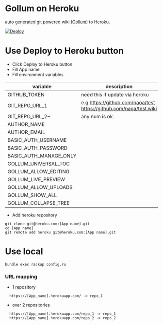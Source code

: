 # Gollum on Heroku
auto generated git powered wiki ([Gollum](https://github.com/gollum/gollum)) to Heroku.

[![Deploy](https://www.herokucdn.com/deploy/button.png)](https://heroku.com/deploy)

# Use Deploy to Heroku button

* Click Deploy to Heroku button
* Fill App name
* Fill environment variables

| variable | description | 
| -------- |  ----------- |
| GITHUB_TOKEN | need this if update via heroku |
| GIT_REPO_URL_1 | e.g https://github.com/naoa/test https://github.com/naoa/test.wiki|
| GIT_REPO_URL_2~  | any num is ok. |
| AUTHOR_NAME |  |
| AUTHOR_EMAIL |  |
| BASIC_AUTH_USERNAME | |
| BASIC_AUTH_PASSWORD | |
| BASIC_AUTH_MANAGE_ONLY |  |
| GOLLUM_UNIVERSAL_TOC |  |
| GOLLUM_ALLOW_EDITING |  |
| GOLLUM_LIVE_PREVIEW |  |
| GOLLUM_ALLOW_UPLOADS |  |
| GOLLUM_SHOW_ALL |  |
| GOLLUM_COLLAPSE_TREE |  |

* Add heroku repository

```
git clone git@heroku.com:[App name].git
cd [App name]
git remote add heroku git@heroku.com:[App name].git
```

# Use local

```
bundle exec rackup config.ru
```

### URL mapping

* 1 repository
```
  https://[App_name].herokuapp.com/ -> repo_1
```

* over 2 repositories
```
  https://[App_name].herokuapp.com/repo_1 -> repo_1
  https://[App_name].herokuapp.com/repo_2 -> repo_2
```

